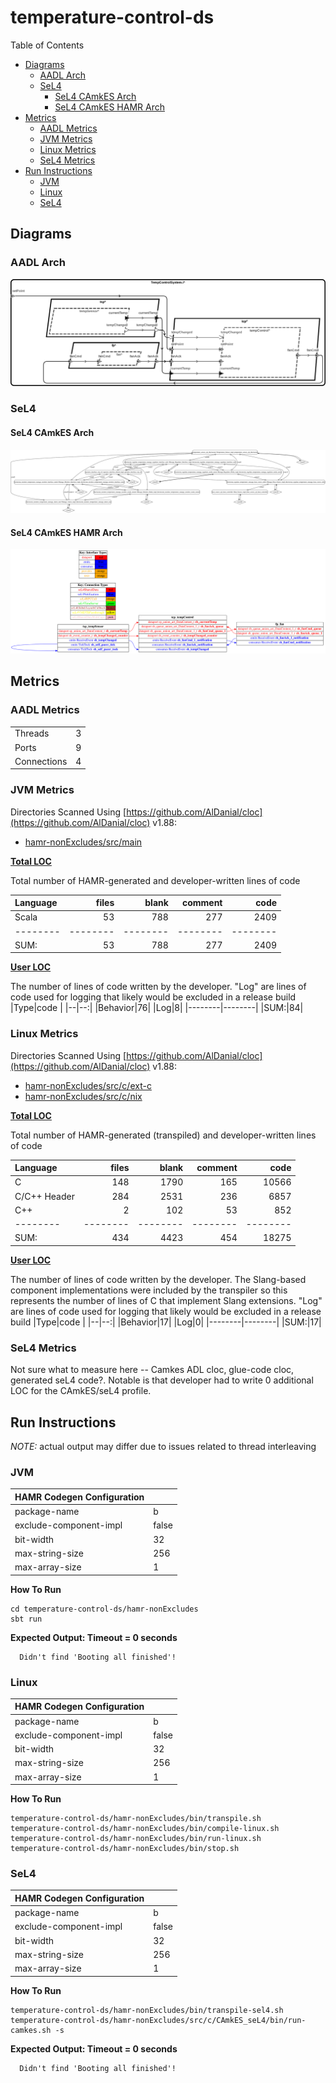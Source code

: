 # temperature-control-ds

 Table of Contents
  * [Diagrams](#diagrams)
    * [AADL Arch](#aadl-arch)
    * [SeL4](#sel4)
      * [SeL4 CAmkES Arch](#sel4-camkes-arch)
      * [SeL4 CAmkES HAMR Arch](#sel4-camkes-hamr-arch)
  * [Metrics](#metrics)
    * [AADL Metrics](#aadl-metrics)
    * [JVM Metrics](#jvm-metrics)
    * [Linux Metrics](#linux-metrics)
    * [SeL4 Metrics](#sel4-metrics)
  * [Run Instructions](#run-instructions)
    * [JVM](#jvm)
    * [Linux](#linux)
    * [SeL4](#sel4)

## Diagrams
### AADL Arch
![AADL Arch](aadl/diagrams/aadl-arch.png)

### SeL4
#### SeL4 CAmkES Arch
![SeL4 CAmkES Arch](aadl/diagrams/CAmkES-arch-SeL4.svg)

#### SeL4 CAmkES HAMR Arch
![SeL4 CAmkES HAMR Arch](aadl/diagrams/CAmkES-HAMR-arch-SeL4.svg)

## Metrics
### AADL Metrics
| | |
|--|--|
|Threads|3|
|Ports|9|
|Connections|4|

### JVM Metrics
Directories Scanned Using [https://github.com/AlDanial/cloc](https://github.com/AlDanial/cloc) v1.88:
- [hamr-nonExcludes/src/main](hamr-nonExcludes/src/main)

<u><b>Total LOC</b></u>

Total number of HAMR-generated and developer-written lines of code

Language|files|blank|comment|code
:-------|-------:|-------:|-------:|-------:
Scala|53|788|277|2409
--------|--------|--------|--------|--------
SUM:|53|788|277|2409

<u><b>User LOC</b></u>

The number of lines of code written by the developer.
"Log" are lines of code used for logging that
likely would be excluded in a release build
 |Type|code |
 |--|--:|
 |Behavior|76|
 |Log|8|
 |--------|--------|
 |SUM:|84|

### Linux Metrics
Directories Scanned Using [https://github.com/AlDanial/cloc](https://github.com/AlDanial/cloc) v1.88:
- [hamr-nonExcludes/src/c/ext-c](hamr-nonExcludes/src/c/ext-c)
- [hamr-nonExcludes/src/c/nix](hamr-nonExcludes/src/c/nix)

<u><b>Total LOC</b></u>

Total number of HAMR-generated (transpiled) and developer-written lines of code

Language|files|blank|comment|code
:-------|-------:|-------:|-------:|-------:
C|148|1790|165|10566
C/C++ Header|284|2531|236|6857
C++|2|102|53|852
--------|--------|--------|--------|--------
SUM:|434|4423|454|18275

<u><b>User LOC</b></u>

The number of lines of code written by the developer.
The Slang-based component implementations were included by the transpiler so this represents the number of lines of C that implement Slang extensions.
"Log" are lines of code used for logging that
likely would be excluded in a release build
|Type|code |
|--|--:|
|Behavior|17|
|Log|0|
|--------|--------|
|SUM:|17|

### SeL4 Metrics
Not sure what to measure here -- Camkes ADL cloc, glue-code cloc, generated seL4 code?.  Notable is that developer had to write 0 additional LOC for the CAmkES/seL4 profile.

## Run Instructions
*NOTE:* actual output may differ due to issues related to thread interleaving
### JVM

  |HAMR Codegen Configuration| |
  |--|--|
  | package-name | b |
  | exclude-component-impl | false |
  | bit-width | 32 |
  | max-string-size | 256 |
  | max-array-size | 1 |


  **How To Run**
  ```
  cd temperature-control-ds/hamr-nonExcludes
  sbt run
  ```
  **Expected Output: Timeout = 0 seconds**
  ```
    Didn't find 'Booting all finished'!
  ```

### Linux

  |HAMR Codegen Configuration| |
  |--|--|
  | package-name | b |
  | exclude-component-impl | false |
  | bit-width | 32 |
  | max-string-size | 256 |
  | max-array-size | 1 |


  **How To Run**
  ```
  temperature-control-ds/hamr-nonExcludes/bin/transpile.sh
  temperature-control-ds/hamr-nonExcludes/bin/compile-linux.sh
  temperature-control-ds/hamr-nonExcludes/bin/run-linux.sh
  temperature-control-ds/hamr-nonExcludes/bin/stop.sh
  ```


### SeL4

  |HAMR Codegen Configuration| |
  |--|--|
  | package-name | b |
  | exclude-component-impl | false |
  | bit-width | 32 |
  | max-string-size | 256 |
  | max-array-size | 1 |


  **How To Run**
  ```
  temperature-control-ds/hamr-nonExcludes/bin/transpile-sel4.sh
  temperature-control-ds/hamr-nonExcludes/src/c/CAmkES_seL4/bin/run-camkes.sh -s
  ```
  **Expected Output: Timeout = 0 seconds**
  ```
    Didn't find 'Booting all finished'!
  ```